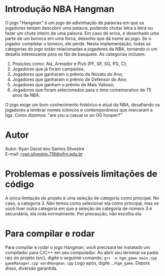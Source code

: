 # Introdução NBA Hangman
O jogo "Hangman" é um jogo de adivinhação de palavras em que os jogadores tentam descobrir uma palavra, podendo chutar letra a letra ou fazer um chute inteiro de uma palavra. Em caso de erros, é desenhado uma parte de um boneco em uma forca, desenho que dá nome ao jogo. Se o jogador completar o boneco, ele perde. 
Nesta implementação, todas as categorias do jogo estão relacionadas a jogadores da NBA, tornando-o um desafio interessante para os fãs de basquete. As categorias incluem:

1. Posições como: Ala, Armador e Pivô (PF, SF, SG, PG, C);
2. Jogadores que já foram campeões;
3. Jogadores que ganharam o prêmio de Novato do Ano;
4. Jogadores que ganharam o prêmio de Defensor do Ano;
5. Jogadores que ganham o prêmio de Mais Valioso;
6. Jogadores que foram selecionados para o time comemorativo de 75 anos da NBA.

O jogo exige um bom conhecimento histórico e atual da NBA, desafiando os jogadores a lembrar nomes icônicos e contemporâneos que marcaram a liga. Como dizemos: "are you a casual or an OG hooper?"

# Autor
Autor: Ryan David dos Santos Silvestre<br>
E-mail: ryan.silvestre.718@ufrn.edu.br

# Problemas e possíveis limitações de código
A única limitação do projeto é uma seleção de categoria como principal. No caso, a categoria 3. Não temos como selecionar ela como principal,
mas se você tiver outra categoria em que a seleção de categoria de número 3 é secundária, ela roda normalmente. Por precaução, não escolha ela.

# Para compilar e rodar
Para compilar e rodar o jogo Hangman, você precisará ter instalado um compilador para C/C++ em seu computador.
Ao abrir seu terminal na pasta raiz do projeto (src), digite o seguinte comando: `g++ -o hgm_game main.cpp gameManager.cpp wordHangman.cpp` 
Logo após, digite `./hgm_game`. Depois disso, diversão garantida.
